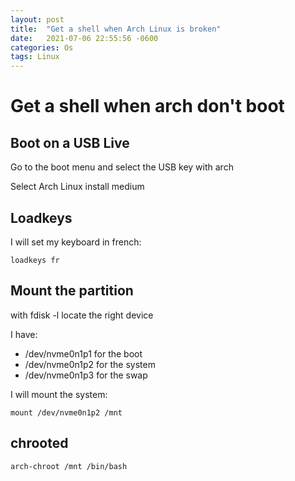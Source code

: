 ```yaml
---
layout: post
title:  "Get a shell when Arch Linux is broken"
date:   2021-07-06 22:55:56 -0600
categories: Os
tags: Linux
---
```



# Get a shell when arch don\'t boot

## Boot on a USB Live

Go to the boot menu and select the USB key with arch

Select Arch Linux install medium

## Loadkeys

I will set my keyboard in french:

```
loadkeys fr
```

## Mount the partition

with fdisk -l locate the right device 

I have:

-  /dev/nvme0n1p1 for the boot
- /dev/nvme0n1p2 for the system
- /dev/nvme0n1p3 for the swap

I will mount the system:

```
mount /dev/nvme0n1p2 /mnt
```

## chrooted

```none
arch-chroot /mnt /bin/bash
```

